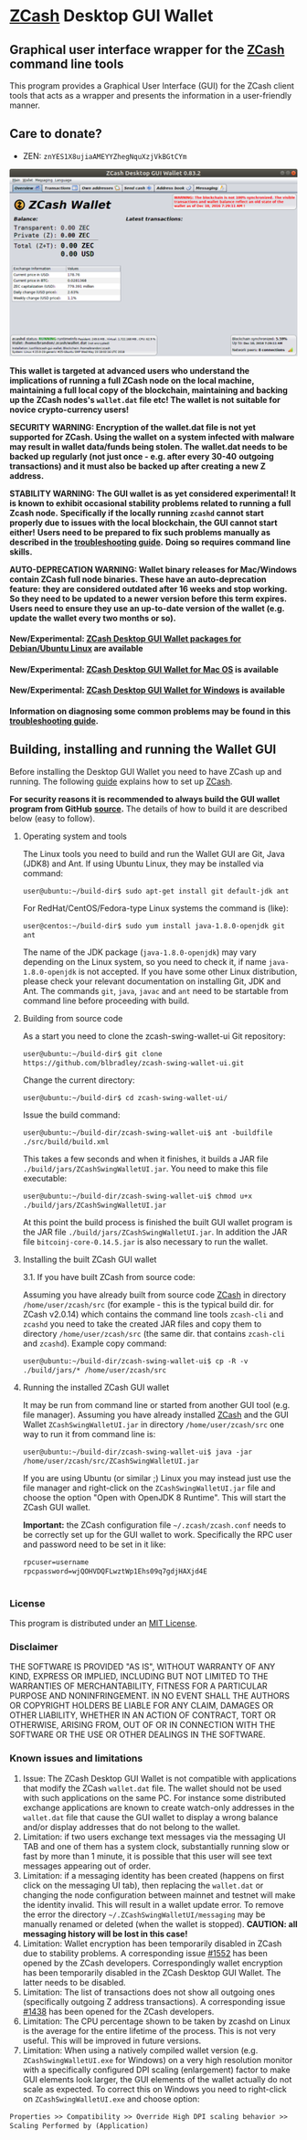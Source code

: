 # [ZCash](https://z.cash/) Desktop GUI Wallet

## Graphical user interface wrapper for the [ZCash](https://z.cash/) command line tools

This program provides a Graphical User Interface (GUI) for the ZCash client tools that acts as a wrapper and 
presents the information in a user-friendly manner.

## Care to donate?

* ZEN: `znYES1X8ujiaAMEYYZhegNquXzjVkBGtCYm`

![Screenshot](https://github.com/blbradley/zcash-swing-wallet-ui/raw/master/docs/ZCashWallet.png "Main Window")

**This wallet is targeted at advanced users who understand the implications of running a full ZCash node on**
**the local machine, maintaining a full local copy of the blockchain, maintaining and backing up the**
**ZCash nodes's `wallet.dat` file etc! The wallet is not suitable for novice crypto-currency users!**

**SECURITY WARNING: Encryption of the wallet.dat file is not yet supported for ZCash. Using the wallet** 
**on a system infected with malware may result in wallet data/funds being stolen. The**
**wallet.dat needs to be backed up regularly (not just once - e.g. after every 30-40**
**outgoing transactions) and it must also be backed up after creating a new Z address.**

**STABILITY WARNING: The GUI wallet is as yet considered experimental! It is known to exhibit occasional stability problems related to running a full Zcash node.**
**Specifically if the locally running `zcashd` cannot start properly due to issues with the local blockchain, the GUI cannot start either!**
**Users need to be prepared to fix such problems manually as described in the [troubleshooting guide](docs/TroubleshootingGuide.md).**
**Doing so requires command line skills.**

**AUTO-DEPRECATION WARNING: Wallet binary releases for Mac/Windows contain ZCash full node binaries. These have an auto-deprecation feature:**
**they are considered outdated after 16 weeks and stop working. So they need to be updated to a newer version before this term expires.**
**Users need to ensure they use an up-to-date version of the wallet (e.g. update the wallet every two months or so).**

#### New/Experimental: [ZCash Desktop GUI Wallet packages for Debian/Ubuntu Linux](https://github.com/blbradley/zcash-swing-wallet-ui/blob/master/docs/ReleaseUbuntuRepository.md) are available

#### New/Experimental: [ZCash Desktop GUI Wallet for Mac OS](https://github.com/blbradley/zcash-swing-wallet-ui/blob/master/docs/Release_0.83.1.md) is available

#### New/Experimental: [ZCash Desktop GUI Wallet for Windows](https://github.com/blbradley/zcash-swing-wallet-ui/blob/master/docs/Release_0.83.0.md) is available

#### Information on diagnosing some common problems may be found in this [troubleshooting guide](docs/TroubleshootingGuide.md).

## Building, installing and running the Wallet GUI

Before installing the Desktop GUI Wallet you need to have ZCash up and running. The following 
[guide](https://github.com/zcash/zcash/blob/master/README.md) 
explains how to set up [ZCash](https://z.cash/). 

**For security reasons it is recommended to always build the GUI wallet program from GitHub**
**[source](https://github.com/blbradley/zcash-swing-wallet-ui/archive/master.zip).**
The details of how to build it are described below (easy to follow). 


1. Operating system and tools

   The Linux tools you need to build and run the Wallet GUI are Git, Java (JDK8) and
   Ant. If using Ubuntu Linux, they may be installed via command: 
   ```
   user@ubuntu:~/build-dir$ sudo apt-get install git default-jdk ant
   ``` 
   For RedHat/CentOS/Fedora-type Linux systems the command is (like):
   ```
   user@centos:~/build-dir$ sudo yum install java-1.8.0-openjdk git ant 
   ```
   The name of the JDK package (`java-1.8.0-openjdk`) may vary depending on the Linux system, so you need to
   check it, if name `java-1.8.0-openjdk` is not accepted.
   If you have some other Linux distribution, please check your relevant documentation on installing Git, 
   JDK and Ant. The commands `git`, `java`, `javac` and `ant` need to be startable from command line 
   before proceeding with build.

2. Building from source code

   As a start you need to clone the zcash-swing-wallet-ui Git repository:
   ```
   user@ubuntu:~/build-dir$ git clone https://github.com/blbradley/zcash-swing-wallet-ui.git
   ```
   Change the current directory:
   ```
   user@ubuntu:~/build-dir$ cd zcash-swing-wallet-ui/
   ```
   Issue the build command:
   ```
   user@ubuntu:~/build-dir/zcash-swing-wallet-ui$ ant -buildfile ./src/build/build.xml
   ```
   This takes a few seconds and when it finishes, it builds a JAR file `./build/jars/ZCashSwingWalletUI.jar`. 
   You need to make this file executable:
   ```
   user@ubuntu:~/build-dir/zcash-swing-wallet-ui$ chmod u+x ./build/jars/ZCashSwingWalletUI.jar
   ```
   At this point the build process is finished the built GUI wallet program is the JAR 
   file `./build/jars/ZCashSwingWalletUI.jar`. In addition the JAR file 
   `bitcoinj-core-0.14.5.jar` is also necessary to run the wallet. 

3. Installing the built ZCash GUI wallet

   3.1. If you have built ZCash from source code:

     Assuming you have already built from source code [ZCash](https://github.com/zcash/zcash) in directory `/home/user/zcash/src` (for example - this is the typical build dir. for ZCash v2.0.14) which contains the command line tools `zcash-cli` and `zcashd` you need to take the created JAR files and copy them to directory `/home/user/zcash/src` (the same dir. that contains `zcash-cli` and `zcashd`). Example copy command:
      ```
      user@ubuntu:~/build-dir/zcash-swing-wallet-ui$ cp -R -v ./build/jars/* /home/user/zcash/src    
      ```

4. Running the installed ZCash GUI wallet

   It may be run from command line or started from another GUI tool (e.g. file manager). 
   Assuming you have already installed [ZCash](https://z.cash/) and the GUI Wallet `ZCashSwingWalletUI.jar` in 
   directory `/home/user/zcash/src` one way to run it from command line is:
   ```
   user@ubuntu:~/build-dir/zcash-swing-wallet-ui$ java -jar /home/user/zcash/src/ZCashSwingWalletUI.jar
   ```
   If you are using Ubuntu (or similar ;) Linux you may instead just use the file manager and 
   right-click on the `ZCashSwingWalletUI.jar` file and choose the option "Open with OpenJDK 8 Runtime". 
   This will start the ZCash GUI wallet.
   
   **Important:** the ZCash configuration file `~/.zcash/zcash.conf` needs to be correctly set up for the GUI
   wallet to work. Specifically the RPC user and password need to be set in it like:
   ```
   rpcuser=username
   rpcpassword=wjQOHVDQFLwztWp1Ehs09q7gdjHAXjd4E
    
   ``` 


### License
This program is distributed under an [MIT License](https://github.com/blbradley/zcash-swing-wallet-ui/raw/master/LICENSE).

### Disclaimer

THE SOFTWARE IS PROVIDED "AS IS", WITHOUT WARRANTY OF ANY KIND, EXPRESS OR
IMPLIED, INCLUDING BUT NOT LIMITED TO THE WARRANTIES OF MERCHANTABILITY,
FITNESS FOR A PARTICULAR PURPOSE AND NONINFRINGEMENT. IN NO EVENT SHALL THE
AUTHORS OR COPYRIGHT HOLDERS BE LIABLE FOR ANY CLAIM, DAMAGES OR OTHER
LIABILITY, WHETHER IN AN ACTION OF CONTRACT, TORT OR OTHERWISE, ARISING FROM,
OUT OF OR IN CONNECTION WITH THE SOFTWARE OR THE USE OR OTHER DEALINGS IN THE
SOFTWARE.

### Known issues and limitations

1. Issue: The ZCash Desktop GUI Wallet is not compatible with applications that modify the ZCash `wallet.dat` file. The wallet should not be used
with such applications on the same PC. For instance some distributed exchange applications are known to create watch-only addresses in the
`wallet.dat` file that cause the GUI wallet to display a wrong balance and/or display addresses that do not belong to the wallet. 
1. Limitation: if two users exchange text messages via the messaging UI TAB and one of them has a system clock, substantially running slow or fast by more than 1 minute, it is possible that this user will see text messages appearing out of order. 
1. Limitation: if a messaging identity has been created (happens on first click on the messaging UI tab), then replacing the `wallet.dat` or changing the node configuration between mainnet and testnet will make the identity invalid. This will result in a wallet update error. To remove the error the directory `~/.ZCashSwingWalletUI/messaging` may be manually renamed or deleted (when the wallet is stopped). **CAUTION: all messaging history will be lost in this case!**
1. Limitation: Wallet encryption has been temporarily disabled in ZCash due to stability problems. A corresponding issue 
[#1552](https://github.com/zcash/zcash/issues/1552) has been opened by the ZCash developers. Correspondingly
wallet encryption has been temporarily disabled in the ZCash Desktop GUI Wallet.
The latter needs to be disabled. 
1. Limitation: The list of transactions does not show all outgoing ones (specifically outgoing Z address 
transactions). A corresponding issue [#1438](https://github.com/zcash/zcash/issues/1438) has been opened 
for the ZCash developers. 
1. Limitation: The CPU percentage shown to be taken by zcashd on Linux is the average for the entire lifetime 
of the process. This is not very useful. This will be improved in future versions.
1. Limitation: When using a natively compiled wallet version (e.g. `ZCashSwingWalletUI.exe` for Windows) on a 
very high resolution monitor with a specifically configured DPI scaling (enlargement) factor to make GUI 
elements look larger, the GUI elements of the wallet actually do not scale as expected. To correct this on
Windows you need to right-click on `ZCashSwingWalletUI.exe` and choose option:
```
Properties >> Compatibility >> Override High DPI scaling behavior >> Scaling Performed by (Application)
```
